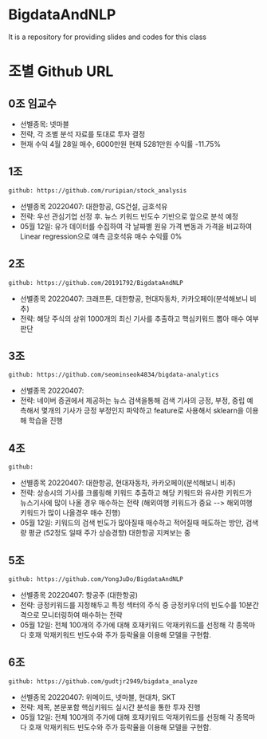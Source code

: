 # BigdataAndNLP
It is a repository for providing slides and codes for this class

# 조별 Github URL

## 0조 임교수
 - 선별종목: 넷마블
 - 전략, 각 조별 분석 자료를 토대로 투자 결정
 - 현재 수익 4월 28일 매수, 6000만원 현재 5281만원 수익률 -11.75%


## 1조
 ```github: https://github.com/ruripian/stock_analysis```
 - 선별종목 20220407: 대한항공, GS건설, 금호석유
 - 전략: 우선 관심기업 선정 후. 뉴스 키워드 빈도수 기반으로 앞으로 분석 예정
 - 05월 12일: 유가 데이터를 수집하여 각 날짜별 원유 가격 변동과 가격을 비교하여 Linear regression으로 얘측 금호석유 매수 수익률 0%

## 2조
 ```github: https://github.com/20191792/BigdataAndNLP```
  - 선별종목 20220407: 크래프톤, 대한항공, 현대자동차, 카카오페이(분석해보니 비추)
  - 전략: 해당 주식의 상위 1000개의 최신 기사를 추출하고 핵심키워드 뽑아 매수 여부 판단

## 3조
 ```github: https://github.com/seominseok4834/bigdata-analytics```
  - 선별종목 20220407: 
  - 전략: 네이버 증권에서 제공하는 뉴스 검색을통해 검색 기사의 긍정, 부정, 중립 예측해서 몇개의 기사가 긍정 부정인지 파악하고 feature로 사용해서 sklearn을 이용해 학습을 진행

## 4조
 ```github:```
 - 선별종목 20220407: 대한항공, 현대자동차, 카카오페이(분석해보니 비추)
 - 전략: 상승시의 기사를 크롤링해 키워드 추출하고 해당 키워드와 유사한 키워드가 뉴스기사에 많이 나올 경우 매수하는 전략 (해외여행 키워드가 중요 --> 해외여행 키워드가 많이 나올경우 매수 진행) 
 - 05월 12일: 키워드의 검색 빈도가 많아질때 매수하고 적어질때 매도하는 방안, 검색량 평균 (52정도 일때 주가 상승경향) 대한항공 지켜보는 중

## 5조
 ```github: https://github.com/YongJuDo/BigdataAndNLP```
 - 선별종목 20220407: 항공주 (대한항공)
 - 전략: 긍정키워드를 지정해두고 특정 섹터의 주식 중 긍정키우더의 빈도수를 10분간격으로 모니터링하여 매수하는 전략
 - 05월 12일: 전체 100개의 주가에 대해 호재키워드 악재키워드를 선정해 각 종목마다 호재 악재키워드 빈도수와 주가 등락율을 이용해 모델을 구현함.

## 6조 
 ```github: https://github.com/gudtjr2949/bigdata_analyze```
 - 선별종목 20220407: 위메이드, 넷마블, 현대차, SKT
 - 전략: 제목, 본문포함 핵심키워드 실시간 분석을 통한 투자 진행
 - 05월 12일: 전체 100개의 주가에 대해 호재키워드 악재키워드를 선정해 각 종목마다 호재 악재키워드 빈도수와 주가 등락율을 이용해 모델을 구현함.


